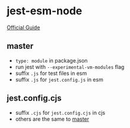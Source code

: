 # jest-esm-node

[Official Guide](https://jestjs.io/docs/en/ecmascript-modules)

## master

- `type: module` in package.json
- run jest with `--experimental-vm-modules` flag
- suffix `.js` for test files in esm
- suffix `.js` for `jest.config.js` in esm

## jest.config.cjs

- suffix `.cjs` for `jest.config.cjs` in cjs
- others are the same to [master](#master)
